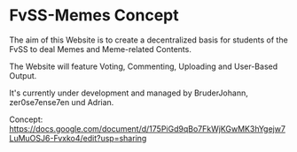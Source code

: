 # FvSS-Memes Concept
The aim of this Website is to create a decentralized basis for students of the FvSS to deal Memes and Meme-related Contents.

The Website will feature Voting, Commenting, Uploading and User-Based Output.

It's currently under development and managed by BruderJohann, zer0se7ense7en und Adrian.

Concept: https://docs.google.com/document/d/175PiGd9qBo7FkWjKGwMK3hYgejw7LuMuOSJ6-Fvxko4/edit?usp=sharing

